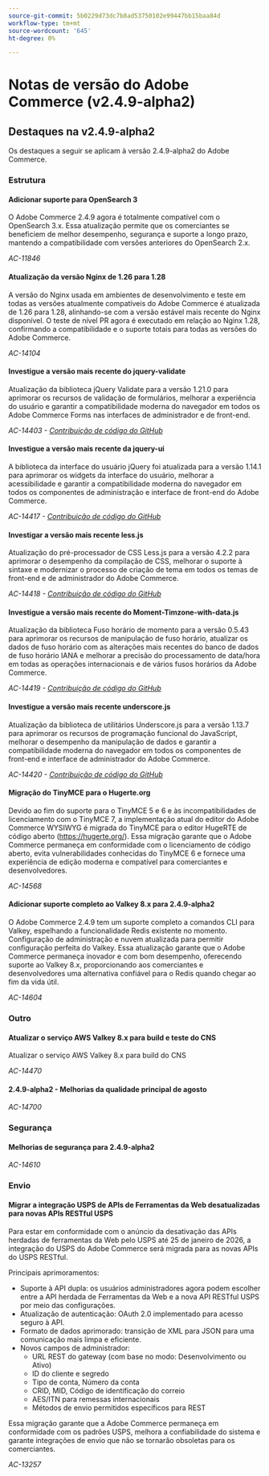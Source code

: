 ```yaml
---
source-git-commit: 5b0229d73dc7b8ad53750102e99447bb15baa84d
workflow-type: tm+mt
source-wordcount: '645'
ht-degree: 0%

---
```

# Notas de versão do Adobe Commerce (v2.4.9-alpha2)

## Destaques na v2.4.9-alpha2

Os destaques a seguir se aplicam à versão 2.4.9-alpha2 do Adobe Commerce.

### Estrutura

#### Adicionar suporte para OpenSearch 3

O Adobe Commerce 2.4.9 agora é totalmente compatível com o OpenSearch 3.x. Essa atualização permite que os comerciantes se beneficiem de melhor desempenho, segurança e suporte a longo prazo, mantendo a compatibilidade com versões anteriores do OpenSearch 2.x.

_AC-11846_

#### Atualização da versão Nginx de 1.26 para 1.28

A versão do Nginx usada em ambientes de desenvolvimento e teste em todas as versões atualmente compatíveis do Adobe Commerce é atualizada de 1.26 para 1.28, alinhando-se com a versão estável mais recente do Nginx disponível.
O teste de nível PR agora é executado em relação ao Nginx 1.28, confirmando a compatibilidade e o suporte totais para todas as versões do Adobe Commerce.

_AC-14104_

#### Investigue a versão mais recente do jquery-validate

Atualização da biblioteca jQuery Validate para a versão 1.21.0 para aprimorar os recursos de validação de formulários, melhorar a experiência do usuário e garantir a compatibilidade moderna do navegador em todos os Adobe Commerce Forms nas interfaces de administrador e de front-end.

_AC-14403 - [Contribuição de código do GitHub](https://github.com/magento/magento2/commit/98b2848a)_

#### Investigue a versão mais recente da jquery-ui

A biblioteca da interface do usuário jQuery foi atualizada para a versão 1.14.1 para aprimorar os widgets da interface do usuário, melhorar a acessibilidade e garantir a compatibilidade moderna do navegador em todos os componentes de administração e interface de front-end do Adobe Commerce.

_AC-14417 - [Contribuição de código do GitHub](https://github.com/magento/magento2/commit/77c589a6)_

#### Investigar a versão mais recente less.js

Atualização do pré-processador de CSS Less.js para a versão 4.2.2 para aprimorar o desempenho da compilação de CSS, melhorar o suporte à sintaxe e modernizar o processo de criação de tema em todos os temas de front-end e de administrador do Adobe Commerce.

_AC-14418 - [Contribuição de código do GitHub](https://github.com/magento/magento2/commit/98b2848a)_

#### Investigue a versão mais recente do Moment-Timzone-with-data.js

Atualização da biblioteca Fuso horário de momento para a versão 0.5.43 para aprimorar os recursos de manipulação de fuso horário, atualizar os dados de fuso horário com as alterações mais recentes do banco de dados de fuso horário IANA e melhorar a precisão do processamento de data/hora em todas as operações internacionais e de vários fusos horários da Adobe Commerce.

_AC-14419 - [Contribuição de código do GitHub](https://github.com/magento/magento2/commit/98b2848a)_

#### Investigue a versão mais recente underscore.js

Atualização da biblioteca de utilitários Underscore.js para a versão 1.13.7 para aprimorar os recursos de programação funcional do JavaScript, melhorar o desempenho da manipulação de dados e garantir a compatibilidade moderna do navegador em todos os componentes de front-end e interface de administrador do Adobe Commerce.

_AC-14420 - [Contribuição de código do GitHub](https://github.com/magento/magento2/commit/98b2848a)_

#### Migração do TinyMCE para o Hugerte.org

Devido ao fim do suporte para o TinyMCE 5 e 6 e às incompatibilidades de licenciamento com o TinyMCE 7, a implementação atual do editor do Adobe Commerce WYSIWYG é migrada do TinyMCE para o editor HugeRTE de código aberto (https://hugerte.org/).
Essa migração garante que o Adobe Commerce permaneça em conformidade com o licenciamento de código aberto, evita vulnerabilidades conhecidas do TinyMCE 6 e fornece uma experiência de edição moderna e compatível para comerciantes e desenvolvedores.

_AC-14568_

#### Adicionar suporte completo ao Valkey 8.x para 2.4.9-alpha2

O Adobe Commerce 2.4.9 tem um suporte completo a comandos CLI para Valkey, espelhando a funcionalidade Redis existente no momento. Configuração de administração e nuvem atualizada para permitir configuração perfeita do Valkey.
Essa atualização garante que o Adobe Commerce permaneça inovador e com bom desempenho, oferecendo suporte ao Valkey 8.x, proporcionando aos comerciantes e desenvolvedores uma alternativa confiável para o Redis quando chegar ao fim da vida útil.

_AC-14604_

### Outro

#### Atualizar o serviço AWS Valkey 8.x para build e teste do CNS

Atualizar o serviço AWS Valkey 8.x para build do CNS

_AC-14470_

#### 2.4.9-alpha2 - Melhorias da qualidade principal de agosto

_AC-14700_

### Segurança

#### Melhorias de segurança para 2.4.9-alpha2

_AC-14610_

### Envio

#### Migrar a integração USPS de APIs de Ferramentas da Web desatualizadas para novas APIs RESTful USPS

Para estar em conformidade com o anúncio da desativação das APIs herdadas de ferramentas da Web pelo USPS até 25 de janeiro de 2026, a integração do USPS do Adobe Commerce será migrada para as novas APIs do USPS RESTful.

Principais aprimoramentos:

* Suporte à API dupla: os usuários administradores agora podem escolher entre a API herdada de Ferramentas da Web e a nova API RESTful USPS por meio das configurações.
* Atualização de autenticação: OAuth 2.0 implementado para acesso seguro à API.
* Formato de dados aprimorado: transição de XML para JSON para uma comunicação mais limpa e eficiente.
* Novos campos de administrador:
   * URL REST do gateway (com base no modo: Desenvolvimento ou Ativo)
   * ID do cliente e segredo
   * Tipo de conta, Número da conta
   * CRID, MID, Código de identificação do correio
   * AES/ITN para remessas internacionais
   * Métodos de envio permitidos específicos para REST

Essa migração garante que a Adobe Commerce permaneça em conformidade com os padrões USPS, melhora a confiabilidade do sistema e garante integrações de envio que não se tornarão obsoletas para os comerciantes.

_AC-13257_
